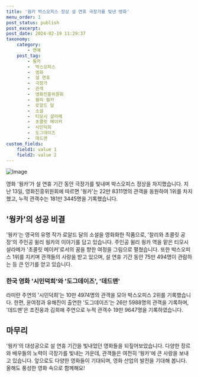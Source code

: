 ```yaml
---
title: '웡카 박스오피스 정상 설 연휴 극장가를 빛낸 영화'
menu_order: 1
post_status: publish
post_excerpt: 
post_date: 2024-02-19 11:29:37
taxonomy:
    category:
        - 연예
    post_tag:
        - 웡카
        -  박스오피스
        -  영화
        -  설 연휴
        -  극장가
        -  관객
        -  영화진흥위원회
        -  윌리 웡카
        -  로알드 달
        -  소설
        -  티모시 샬라메
        -  초콜릿 메이커
        -  시민덕희
        -  도그데이즈
        -  데드맨
custom_fields:
    field1: value 1
    field2: value 2
---
```


![Image](https://ssl.pstatic.net/mimgnews/image/076/2024/02/13/2024021301000811500106771_20240213093603683.jpg?type=w540)

영화 '웡카'가 설 연휴 기간 동안 극장가를 빛내며 박스오피스 정상을 차지했습니다. 지난 13일, 영화진흥위원회에 따르면 '웡카'는 22만 8311명의 관객을 동원하여 1위를 차지했고, 누적 관객수는 181만 3445명을 기록했습니다.
## '웡카'의 성공 비결
'웡카'는 영국의 유명 작가 로알드 달의 소설을 영화화한 작품으로, '찰리와 초콜릿 공장'의 주인공 윌리 웡카의 이야기를 담고 있습니다. 주인공 윌리 웡카 역을 맡은 티모시 샬라메가 '초콜릿 메이커'로서의 꿈을 향한 여정을 그림으로 펼쳤습니다. 또한 박스오피스 1위를 지키며 관객들의 사랑을 받고 있으며, 설 연휴 기간 동안 75만 494명이 관람하는 등 큰 인기를 얻고 있습니다.
### 한국 영화 '시민덕희'와 '도그데이즈', '데드맨'
라미란 주연의 '시민덕희'는 10만 4974명의 관객을 모아 박스오피스 2위를 기록했습니다. 한편, 윤여정과 유해진이 출연한 '도그데이즈'는 26만 5988명의 관객을 기록하며, '데드맨'은 조진웅과 김희애 주연으로 누적 관객수 19만 9647명을 기록하였습니다.
## 마무리
'웡카'의 대성공으로 설 연휴 기간을 빛내었던 영화들을 되짚어보았습니다. 다양한 장르와 배우들의 노력이 극장가를 빛내는 가운데, 관객들은 여전히 '웡카'에 큰 사랑을 보내고 있습니다. 앞으로도 다양한 영화들이 기대되며, 영화 산업의 발전을 기대해 봅니다. 올해도 풍성한 영화 속으로 함께해요!
